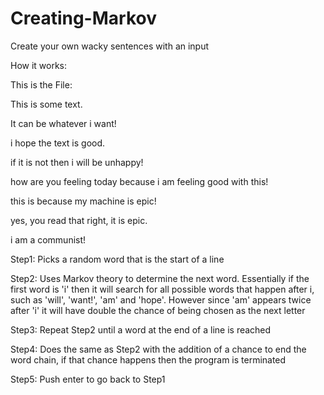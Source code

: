 # Creating-Markov
Create your own wacky sentences with an input

How it works:

This is the File:

This is some text.

It can be whatever i want!

i hope the text is good.

if it is not then i will be unhappy!

how are you feeling today because i am feeling good with this!

this is because my machine is epic!

yes, you read that right, it is epic.

i am a communist!


Step1: Picks a random word that is the start of a line

Step2: Uses Markov theory to determine the next word. Essentially if the first word is 'i' then it will search for all possible words that happen after i, such as 'will', 'want!', 'am' and 'hope'. However since 'am' appears twice after 'i' it will have double the chance of being chosen as the next letter

Step3: Repeat Step2 until a word at the end of a line is reached

Step4: Does the same as Step2 with the addition of a chance to end the word chain, if that chance happens then the program is terminated

Step5: Push enter to go back to Step1
